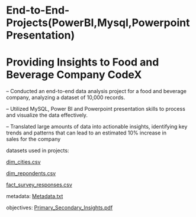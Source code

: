# End-to-End-Projects(PowerBI,Mysql,Powerpoint Presentation)
# Providing Insights to Food and Beverage Company CodeX 
– Conducted an end-to-end data analysis project for a food and beverage company, analyzing a dataset of 10,000
records.

– Utilized MySQL, Power BI and Powerpoint presentation skills to process and visualize the data effectively.

– Translated large amounts of data into actionable insights, identifying key trends and patterns that can lead to an
estimated 10% increase in sales for the company

datasets used in projects:

[dim_cities.csv](https://github.com/chirag481/End-to-End-Projects/files/12498067/dim_cities.csv)

[dim_repondents.csv](https://github.com/chirag481/End-to-End-Projects/files/12498068/dim_repondents.csv)

[fact_survey_responses.csv](https://github.com/chirag481/End-to-End-Projects/files/12498071/fact_survey_responses.csv)


metadata:
[Metadata.txt](https://github.com/chirag481/End-to-End-Projects/files/12498073/Metadata.txt)

objectives:
[Primary_Secondary_Insights.pdf](https://github.com/chirag481/End-to-End-Projects/files/12498074/Primary_Secondary_Insights.pdf)
